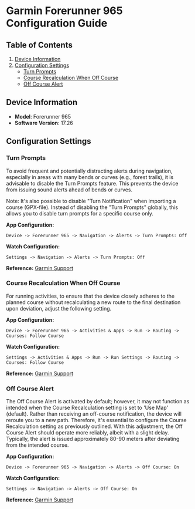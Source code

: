 # Garmin Forerunner 965 Configuration Guide

## Table of Contents

1. [Device Information](#device-information)
2. [Configuration Settings](#configuration-settings)
   - [Turn Prompts](#turn-prompts)
   - [Course Recalculation When Off Course](#course-recalculation-when-off-course)
   - [Off Course Alert](#off-course-alert)

## Device Information

- **Model**: Forerunner 965
- **Software Version**: 17.26

## Configuration Settings

### Turn Prompts

To avoid frequent and potentially distracting alerts during navigation, especially in areas with many bends or curves (e.g., forest trails), it is advisable to disable the Turn Prompts feature. This prevents the device from issuing sound alerts ahead of bends or curves.

Note: It's also possible to disable "Turn Notification" when importing a course (GPX-file). Instead of disabling the "Turn Prompts" globally, this allows you to disable turn prompts for a specific course only.

**App Configuration:**

```
Device -> Forerunner 965 -> Navigation -> Alerts -> Turn Prompts: Off
```

**Watch Configuration:**

```
Settings -> Navigation -> Alerts -> Turn Prompts: Off
```

**Reference:** [Garmin Support](https://www8.garmin.com/manuals/webhelp/GUID-0221611A-992D-495E-8DED-1DD448F7A066/EN-US/GUID-A302AFEE-C535-4C80-9DDD-95B717620C5B.html?scroll=GUID-D63C6C77-7AC0-4C5F-AA53-44A8C6B1EB9D)

### Course Recalculation When Off Course

For running activities, to ensure that the device closely adheres to the planned course without recalculating a new route to the final destination upon deviation, adjust the following setting.

**App Configuration:**

```
Device -> Forerunner 965 -> Activities & Apps -> Run -> Routing -> Courses: Follow Course
```

**Watch Configuration:**

```
Settings -> Activities & Apps -> Run -> Run Settings -> Routing -> Courses: Follow Course
```

**Reference:** [Garmin Support](https://www8.garmin.com/manuals/webhelp/GUID-0221611A-992D-495E-8DED-1DD448F7A066/EN-US/GUID-4D9C1A64-B6FE-466C-87D7-5A31C3CFDED5.html)

### Off Course Alert

The Off Course Alert is activated by default; however, it may not function as intended when the Course Recalculation setting is set to 'Use Map' (default). Rather than receiving an off-course notification, the device will reroute you to a new path. Therefore, it's essential to configure the Course Recalculation setting as previously outlined. With this adjustment, the Off Course Alert should operate more reliably, albeit with a slight delay. Typically, the alert is issued approximately 80-90 meters after deviating from the intended course.

**App Configuration:**

```
Device -> Forerunner 965 -> Navigation -> Alerts -> Off Course: On
```

**Watch Configuration:**

```
Settings -> Navigation -> Alerts -> Off Course: On
```

**Reference:** [Garmin Support](https://www8.garmin.com/manuals/webhelp/GUID-0221611A-992D-495E-8DED-1DD448F7A066/EN-US/GUID-A302AFEE-C535-4C80-9DDD-95B717620C5B.html?scroll=GUID-D63C6C77-7AC0-4C5F-AA53-44A8C6B1EB9D)


